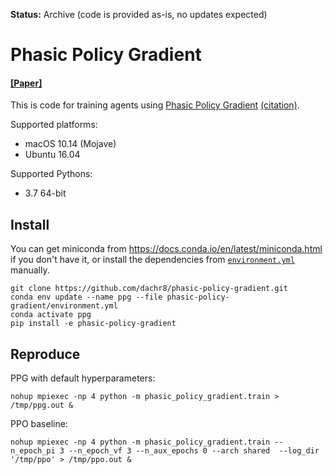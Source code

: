 **Status:** Archive (code is provided as-is, no updates expected)

# Phasic Policy Gradient

#### [[Paper]](https://arxiv.org/abs/2009.04416)

This is code for training agents using [Phasic Policy Gradient](https://arxiv.org/abs/2009.04416) [(citation)](#citation).

Supported platforms:

- macOS 10.14 (Mojave)
- Ubuntu 16.04

Supported Pythons:

- 3.7 64-bit

## Install

You can get miniconda from https://docs.conda.io/en/latest/miniconda.html if you don't have it, or install the dependencies from [`environment.yml`](environment.yml) manually.

```
git clone https://github.com/dachr8/phasic-policy-gradient.git
conda env update --name ppg --file phasic-policy-gradient/environment.yml
conda activate ppg
pip install -e phasic-policy-gradient
```

## Reproduce

PPG with default hyperparameters:

```
nohup mpiexec -np 4 python -m phasic_policy_gradient.train > /tmp/ppg.out &
```

PPO baseline:

```
nohup mpiexec -np 4 python -m phasic_policy_gradient.train --n_epoch_pi 3 --n_epoch_vf 3 --n_aux_epochs 0 --arch shared  --log_dir '/tmp/ppo' > /tmp/ppo.out &
```
